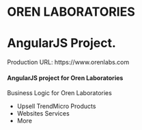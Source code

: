 # OREN LABORATORIES
<H1>AngularJS Project.</H2>
<p>
Production URL: https://www.orenlabs.com
</p>
<h4>AngularJS project for Oren Laboratories</h4>
<p>
  Business Logic for Oren Laboratories
  <ul>
    <li>Upsell TrendMicro Products</li>
    <li>Websites Services</li>
    <li>More</li>
  </ul>
</p>
